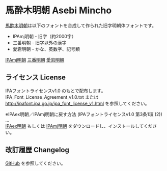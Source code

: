 # 馬酔木明朝 Asebi Mincho

[馬酔木明朝](https://metasta.github.io/asebi/)は以下のフォントを合成して作られた旧字明朝体フォントです。
- IPAmj明朝 - 旧字（約2000字）
- 三番明朝 - 旧字以外の漢字
- 愛宕明朝 - かな、英数字、記号類

[IPAmj明朝](http://mojikiban.ipa.go.jp/1300.html)
[三番明朝](http://www.akenotsuki.com/eyeben/fonts/sammin.html)
[愛宕明朝](http://www.akenotsuki.com/eyeben/font/otagi.html)

## ライセンス License

IPAフォントライセンスv1.0 のもとで配布します。  
IPA_Font_License_Agreement_v1.0.txt または  
http://ipafont.ipa.go.jp/ipa_font_license_v1.html を参照してください。

※IPAex明朝／IPAmj明朝に戻す方法 (IPAフォントライセンスv1.0 第3条1項 (2))
…  
[IPAex明朝](http://ipafont.ipa.go.jp)
もしくは
[IPAmj明朝](http://mojikiban.ipa.go.jp/1300.html)
をダウンロードし、インストールしてください。

## 改訂履歴 Changelog

[GitHub](https://github.com/metasta/asebi/releases)
を参照してください。
